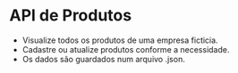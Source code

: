 # API de Produtos
- Visualize todos os produtos de uma empresa ficticia.
- Cadastre ou atualize produtos conforme a necessidade.
- Os dados são guardados num arquivo .json.